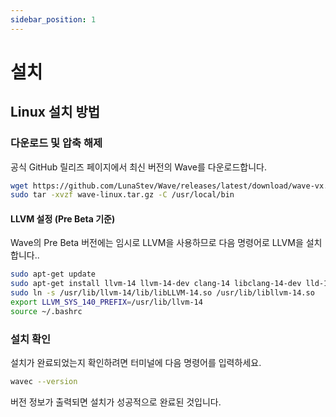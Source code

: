 ```yaml
---
sidebar_position: 1
---
```


# 설치

## Linux 설치 방법

### 다운로드 및 압축 해제
공식 GitHub 릴리즈 페이지에서 최신 버전의 Wave를 다운로드합니다.

```bash
wget https://github.com/LunaStev/Wave/releases/latest/download/wave-vx.x.x-linux.tar.gz
sudo tar -xvzf wave-linux.tar.gz -C /usr/local/bin
```

#### LLVM 설정 (Pre Beta 기준)

Wave의 Pre Beta 버전에는 임시로 LLVM을 사용하므로 다음 명령어로 LLVM을 설치합니다..

```bash
sudo apt-get update
sudo apt-get install llvm-14 llvm-14-dev clang-14 libclang-14-dev lld-14 clang
sudo ln -s /usr/lib/llvm-14/lib/libLLVM-14.so /usr/lib/libllvm-14.so
export LLVM_SYS_140_PREFIX=/usr/lib/llvm-14
source ~/.bashrc
```

### 설치 확인

설치가 완료되었는지 확인하려면 터미널에 다음 명령어를 입력하세요.

```bash
wavec --version
```

버전 정보가 출력되면 설치가 성공적으로 완료된 것입니다.